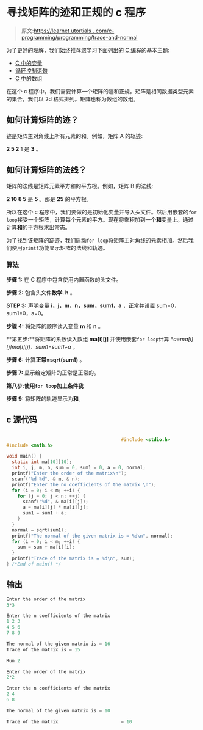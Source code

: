 # 寻找矩阵的迹和正规的 c 程序

> 原文:[https://learnet utortials . com/c-programming/programming/trace-and-normal](https://learnetutorials.com/c-programming/programs/trace-and-normal)

为了更好的理解，我们始终推荐您学习下面列出的 [C 编程](../ "C programming")的基本主题:

*   [C 中的变量](../../c-programming/variables)
*   [循环控制语句](../../c-programming/loop-control-statements)
*   [C 中的数组](../../c-programming/array)

在这个 c 程序中，我们需要计算一个矩阵的迹和正规。矩阵是相同数据类型元素的集合，我们以 2d 格式排列。矩阵也称为数组的数组。

## 如何计算矩阵的迹？

迹是矩阵主对角线上所有元素的和。例如，矩阵 A 的轨迹:

**2 5
2** 1 是 **3** 。

## 如何计算矩阵的法线？

矩阵的法线是矩阵元素平方和的平方根。例如，矩阵 B 的法线:

**2 10
8 5** 是 **5** 。那是 **25** 的平方根。

所以在这个 c 程序中，我们要做的是初始化变量并导入头文件。然后用嵌套的`for loop`接受一个矩阵，计算每个元素的平方。现在将乘积加到一个**和**变量上。通过计算**和**的平方根求出常态。

为了找到该矩阵的踪迹，我们启动`for loop`将矩阵主对角线的元素相加。然后我们使用`printf`功能显示矩阵的法线和轨迹。

### 算法

**步骤 1:** 在 C 程序中包含使用内置函数的头文件。

**步骤 2:** 包含头文件**数学. h** 。

**STEP 3:** 声明变量 **i，j，m，n，sum，sum1，a** ，正常并设置 sum=0，sum1=0，a=0。

**步骤 4:** 将矩阵的顺序读入变量 **m** 和 **n** 。

**第五步:**将矩阵的系数读入数组 **ma[i][j]** 并使用嵌套`for loop`计算 **a=ma[i][j]*ma[i][j]，sum1=sum1+a** 。

**步骤 6:** 计算**正常=sqrt(sum1)** 。

**步骤 7:** 显示给定矩阵的正常是正常的。

**第八步:**使用`for loop`加上条件**我**

**步骤 9:** 将矩阵的轨迹显示为**和**。

## c 源代码

```c

                                          #include <stdio.h>
#include <math.h>

void main() {
  static int ma[10][10];
  int i, j, m, n, sum = 0, sum1 = 0, a = 0, normal;
  printf("Enter the order of the matrix\n");
  scanf("%d %d", & m, & n);
  printf("Enter the no coefficients of the matrix \n");
  for (i = 0; i < m; ++i) {
    for (j = 0; j < n; ++j) {
      scanf("%d", & ma[i][j]);
      a = ma[i][j] * ma[i][j];
      sum1 = sum1 + a;
    }
  }
  normal = sqrt(sum1);
  printf("The normal of the given matrix is = %d\n", normal);
  for (i = 0; i < m; ++i) {
    sum = sum + ma[i][i];
  }
  printf("Trace of the matrix is = %d\n", sum);
} /*End of main() */

```

## 输出

```c
Enter the order of the matrix
3*3

Enter the n coefficients of the matrix
1 2 3
4 5 6
7 8 9

The normal of the given matrix is = 16
Trace of the matrix is = 15

Run 2

Enter the order of the matrix
2*2

Enter the n coefficients of the matrix
2 4
6 8

The normal of the given matrix is = 10

Trace of the matrix                       = 10 
```